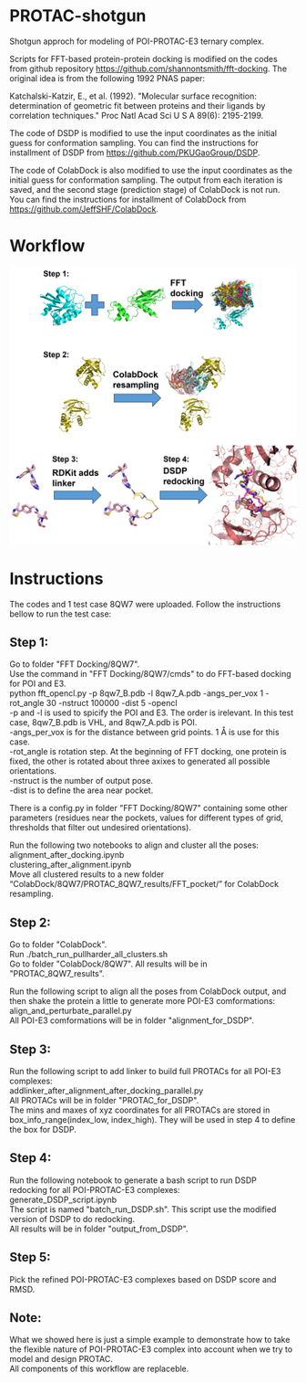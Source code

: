 # PROTAC-shotgun
Shotgun approch for modeling of POI-PROTAC-E3 ternary complex.

Scripts for FFT-based protein-protein docking is modified on the codes from github repository https://github.com/shannontsmith/fft-docking. The original idea is from the following 1992 PNAS paper:

Katchalski-Katzir, E., et al. (1992). "Molecular surface recognition: determination of geometric fit between proteins and their ligands by correlation techniques." Proc Natl Acad Sci U S A 89(6): 2195-2199.

The code of DSDP is modified to use the input coordinates as the initial guess for conformation sampling. You can find the instructions for installment of DSDP from https://github.com/PKUGaoGroup/DSDP.

The code of ColabDock is also modified to use the input coordinates as the initial guess for conformation sampling. The output from each iteration is saved, and the second stage (prediction stage) of ColabDock is not run. You can find the instructions for installment of ColabDock from https://github.com/JeffSHF/ColabDock.

# Workflow
<img src="./images/PROTAC_shotgun_workflow.png" width="600" alt="PROTAC shotgun Workflow">

# Instructions
The codes and 1 test case 8QW7 were uploaded. Follow the instructions bellow to run the test case:

## Step 1:  
Go to folder "FFT Docking/8QW7".  
Use the command in "FFT Docking/8QW7/cmds" to do FFT-based docking for POI and E3.  
python fft_opencl.py -p 8qw7_B.pdb -l 8qw7_A.pdb -angs_per_vox 1 -rot_angle 30 -nstruct 100000 -dist 5 -opencl  
-p and -l is used to spicify the POI and E3. The order is irelevant. In this test case, 8qw7_B.pdb is VHL, and 8qw7_A.pdb is POI.  
-angs_per_vox is for the distance between grid points. 1 Å is use for this case.  
-rot_angle is rotation step. At the beginning of FFT docking, one protein is fixed, the other is rotated about three axixes to generated all possible orientations.  
-nstruct is the number of output pose.  
-dist is to define the area near pocket.  

There is a config.py in folder "FFT Docking/8QW7" containing some other parameters (residues near the pockets, values for different types of grid, thresholds that filter out undesired orientations).  

Run the following two notebooks to align and cluster all the poses:  
alignment_after_docking.ipynb  
clustering_after_alignment.ipynb  
Move all clustered results to a new folder “ColabDock/8QW7/PROTAC_8QW7_results/FFT_pocket/” for ColabDock resampling.  

## Step 2:  
Go to folder "ColabDock".  
Run ./batch_run_pullharder_all_clusters.sh  
Go to folder "ColabDock/8QW7". All results will be in "PROTAC_8QW7_results".  

Run the following script to align all the poses from ColabDock output, and then shake the protein a little to generate more POI-E3 comformations:  
align_and_perturbate_parallel.py  
All POI-E3 comformations will be in folder "alignment_for_DSDP".  

## Step 3:  
Run the following script to add linker to build full PROTACs for all POI-E3 complexes:  
addlinker_after_alignment_after_docking_parallel.py  
All PROTACs will be in folder "PROTAC_for_DSDP".  
The mins and maxes of xyz coordinates for all PROTACs are stored in box_info_range(index_low, index_high). They will be used in step 4 to define the box for DSDP.  

## Step 4:  
Run the following notebook to generate a bash script to run DSDP redocking for all POI-PROTAC-E3 complexes:  
generate_DSDP_script.ipynb  
The script is named "batch_run_DSDP.sh". This script use the modified version of DSDP to do redocking.  
All results will be in folder "output_from_DSDP".  

## Step 5:  
Pick the refined POI-PROTAC-E3 complexes based on DSDP score and RMSD.  

## Note:  
What we showed here is just a simple example to demonstrate how to take the flexible nature of POI-PROTAC-E3 complex into account when we try to model and design PROTAC.  
All components of this workflow are replaceble.  

